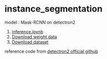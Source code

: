 # instance_segmentation
model : Mask-RCNN on detectron2

1. [inference.ipynb](https://drive.google.com/file/d/1xXLVqnBvuqr3Qdib3MuDLGYjeivvtwZK/view?usp=sharing)  
2. [Download weight data](https://drive.google.com/file/d/1--TCck58yvNZc2zTGyeTCn8z7OQMcPtl/view?usp=sharing)
3. [Download dataset](https://drive.google.com/drive/folders/1xu0cElIGQZ-h35tDbLwRR5nBo3VaHIqr?usp=sharing)

reference code from [detectron2 official github](https://github.com/facebookresearch/detectron2)
